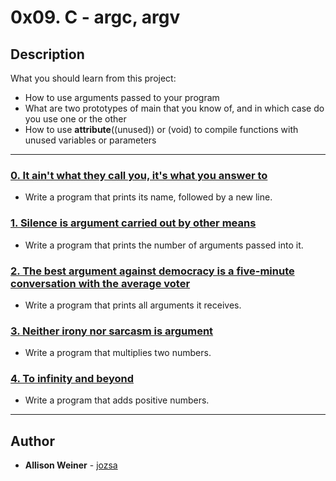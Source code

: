 # 0x09. C - argc, argv

## Description
What you should learn from this project:

* How to use arguments passed to your program
* What are two prototypes of main that you know of, and in which case do you use one or the other
* How to use __attribute__((unused)) or (void) to compile functions with unused variables or parameters

---

### [0. It ain't what they call you, it's what you answer to](./0-whatsmyname.c)
* Write a program that prints its name, followed by a new line.


### [1. Silence is argument carried out by other means](./1-args.c)
* Write a program that prints the number of arguments passed into it.


### [2. The best argument against democracy is a five-minute conversation with the average voter](./2-args.c)
* Write a program that prints all arguments it receives.


### [3. Neither irony nor sarcasm is argument](./3-mul.c)
* Write a program that multiplies two numbers.


### [4. To infinity and beyond](./4-add.c)
* Write a program that adds positive numbers.

---

## Author
* **Allison Weiner** - [jozsa](https://github.com/jozsa)
